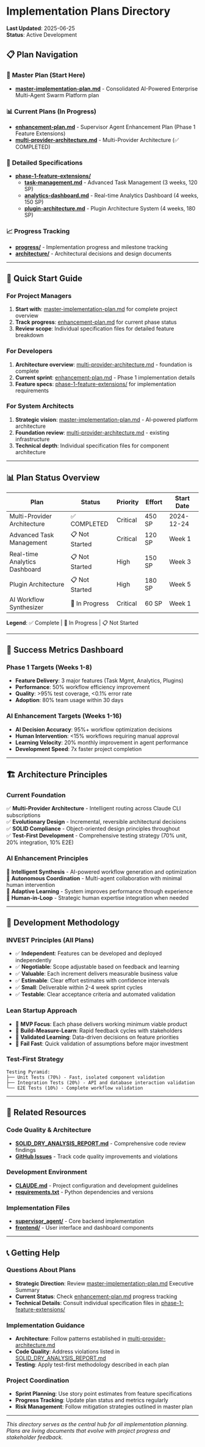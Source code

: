 # Implementation Plans Directory

**Last Updated**: 2025-06-25  
**Status**: Active Development

## 📋 Plan Navigation

### 🎯 **Master Plan** (Start Here)
- **[master-implementation-plan.md](./master-implementation-plan.md)** - Consolidated AI-Powered Enterprise Multi-Agent Swarm Platform plan

### 📊 **Current Plans** (In Progress)
- **[enhancement-plan.md](./enhancement-plan.md)** - Supervisor Agent Enhancement Plan (Phase 1 Feature Extensions)
- **[multi-provider-architecture.md](./multi-provider-architecture.md)** - Multi-Provider Architecture (✅ COMPLETED)

### 🔧 **Detailed Specifications** 
- **[phase-1-feature-extensions/](./phase-1-feature-extensions/)**
  - **[task-management.md](./phase-1-feature-extensions/task-management.md)** - Advanced Task Management (3 weeks, 120 SP)
  - **[analytics-dashboard.md](./phase-1-feature-extensions/analytics-dashboard.md)** - Real-time Analytics Dashboard (4 weeks, 150 SP)
  - **[plugin-architecture.md](./phase-1-feature-extensions/plugin-architecture.md)** - Plugin Architecture System (4 weeks, 180 SP)

### 📈 **Progress Tracking**
- **[progress/](./progress/)** - Implementation progress and milestone tracking
- **[architecture/](./architecture/)** - Architectural decisions and design documents

---

## 🚀 Quick Start Guide

### For Project Managers
1. **Start with**: [master-implementation-plan.md](./master-implementation-plan.md) for complete project overview
2. **Track progress**: [enhancement-plan.md](./enhancement-plan.md) for current phase status
3. **Review scope**: Individual specification files for detailed feature breakdown

### For Developers  
1. **Architecture overview**: [multi-provider-architecture.md](./multi-provider-architecture.md) - foundation is complete
2. **Current sprint**: [enhancement-plan.md](./enhancement-plan.md) - Phase 1 implementation details
3. **Feature specs**: [phase-1-feature-extensions/](./phase-1-feature-extensions/) for implementation requirements

### For System Architects
1. **Strategic vision**: [master-implementation-plan.md](./master-implementation-plan.md) - AI-powered platform architecture
2. **Foundation review**: [multi-provider-architecture.md](./multi-provider-architecture.md) - existing infrastructure
3. **Technical depth**: Individual specification files for component architecture

---

## 📊 Plan Status Overview

| Plan | Status | Priority | Effort | Start Date |
|------|--------|----------|---------|------------|
| Multi-Provider Architecture | ✅ COMPLETED | Critical | 450 SP | 2024-12-24 |
| Advanced Task Management | 📋 Not Started | Critical | 120 SP | Week 1 |
| Real-time Analytics Dashboard | 📋 Not Started | High | 150 SP | Week 3 |
| Plugin Architecture | 📋 Not Started | High | 180 SP | Week 5 |
| AI Workflow Synthesizer | 🔄 In Progress | Critical | 60 SP | Week 1 |

**Legend**: ✅ Complete | 🔄 In Progress | 📋 Not Started

---

## 🎯 Success Metrics Dashboard

### Phase 1 Targets (Weeks 1-8)
- **Feature Delivery**: 3 major features (Task Mgmt, Analytics, Plugins)
- **Performance**: 50% workflow efficiency improvement
- **Quality**: >95% test coverage, <0.1% error rate
- **Adoption**: 80% team usage within 30 days

### AI Enhancement Targets (Weeks 1-16)
- **AI Decision Accuracy**: 95%+ workflow optimization decisions
- **Human Intervention**: <15% workflows requiring manual approval
- **Learning Velocity**: 20% monthly improvement in agent performance
- **Development Speed**: 7x faster project completion

---

## 🏗️ Architecture Principles

### Current Foundation
✅ **Multi-Provider Architecture** - Intelligent routing across Claude CLI subscriptions  
✅ **Evolutionary Design** - Incremental, reversible architectural decisions  
✅ **SOLID Compliance** - Object-oriented design principles throughout  
✅ **Test-First Development** - Comprehensive testing strategy (70% unit, 20% integration, 10% E2E)

### AI Enhancement Principles  
🎯 **Intelligent Synthesis** - AI-powered workflow generation and optimization  
🎯 **Autonomous Coordination** - Multi-agent collaboration with minimal human intervention  
🎯 **Adaptive Learning** - System improves performance through experience  
🎯 **Human-in-Loop** - Strategic human expertise integration when needed

---

## 📝 Development Methodology

### INVEST Principles (All Plans)
- ✅ **Independent**: Features can be developed and deployed independently
- ✅ **Negotiable**: Scope adjustable based on feedback and learning
- ✅ **Valuable**: Each increment delivers measurable business value
- ✅ **Estimable**: Clear effort estimates with confidence intervals
- ✅ **Small**: Deliverable within 2-4 week sprint cycles
- ✅ **Testable**: Clear acceptance criteria and automated validation

### Lean Startup Approach
- 🎯 **MVP Focus**: Each phase delivers working minimum viable product
- 🎯 **Build-Measure-Learn**: Rapid feedback cycles with stakeholders
- 🎯 **Validated Learning**: Data-driven decisions on feature priorities
- 🎯 **Fail Fast**: Quick validation of assumptions before major investment

### Test-First Strategy
```
Testing Pyramid:
├── Unit Tests (70%) - Fast, isolated component validation
├── Integration Tests (20%) - API and database interaction validation  
└── E2E Tests (10%) - Complete workflow validation
```

---

## 🔗 Related Resources

### Code Quality & Architecture
- **[SOLID_DRY_ANALYSIS_REPORT.md](../SOLID_DRY_ANALYSIS_REPORT.md)** - Comprehensive code review findings
- **[GitHub Issues](../../issues)** - Track code quality improvements and violations

### Development Environment
- **[CLAUDE.md](../CLAUDE.md)** - Project configuration and development guidelines
- **[requirements.txt](../requirements.txt)** - Python dependencies and versions

### Implementation Files
- **[supervisor_agent/](../supervisor_agent/)** - Core backend implementation
- **[frontend/](../frontend/)** - User interface and dashboard components

---

## 📞 Getting Help

### Questions About Plans
- **Strategic Direction**: Review [master-implementation-plan.md](./master-implementation-plan.md) Executive Summary
- **Current Status**: Check [enhancement-plan.md](./enhancement-plan.md) progress tracking
- **Technical Details**: Consult individual specification files in [phase-1-feature-extensions/](./phase-1-feature-extensions/)

### Implementation Guidance
- **Architecture**: Follow patterns established in [multi-provider-architecture.md](./multi-provider-architecture.md)
- **Code Quality**: Address violations listed in [SOLID_DRY_ANALYSIS_REPORT.md](../SOLID_DRY_ANALYSIS_REPORT.md)
- **Testing**: Apply test-first methodology described in each plan

### Project Coordination
- **Sprint Planning**: Use story point estimates from feature specifications
- **Progress Tracking**: Update plan status and metrics regularly
- **Risk Management**: Follow mitigation strategies outlined in master plan

---

*This directory serves as the central hub for all implementation planning. Plans are living documents that evolve with project progress and stakeholder feedback.*